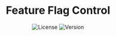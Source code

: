 <div id="title" align="center">
  <h1>Feature Flag Control</h1>
</div>

<div id="badges" align="center">
  
  ![License](https://img.shields.io/github/license/georgejrdev/Feature-Flag-Control.svg)
  ![Version](https://img.shields.io/badge/version-1.0.0-53918E.svg)

</div>